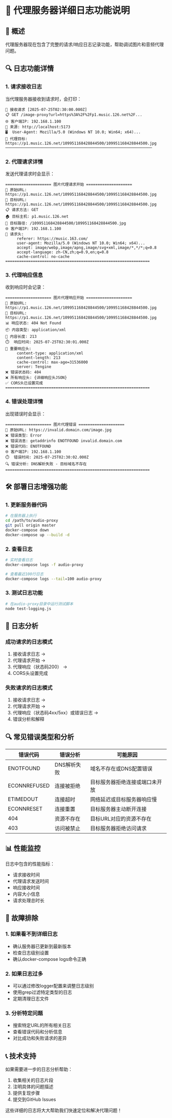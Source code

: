 # 📝 代理服务器详细日志功能说明

## 🎯 概述

代理服务器现在包含了完整的请求/响应日志记录功能，帮助调试图片和音频代理问题。

## 🔍 日志功能详情

### 1. 请求接收日志
当代理服务器接收到请求时，会打印：
```
🚀 接收请求 [2025-07-25T02:30:00.000Z]
📋 GET /image-proxy?url=https%3A%2F%2Fp1.music.126.net%2F...
🌐 客户端IP: 192.168.1.100
🔗 来源: http://localhost:5173
🖥️  User-Agent: Mozilla/5.0 (Windows NT 10.0; Win64; x64)...
📎 代理目标: https://p1.music.126.net/109951168428844500/109951168428844500.jpg
────────────────────────────────────────────────────────────────
```

### 2. 代理请求详情
发送代理请求时会显示：
```
==================== 图片代理请求开始 ====================
🔗 原始URL: https://p1.music.126.net/109951168428844500/109951168428844500.jpg
🎯 目标URL: https://p1.music.126.net/109951168428844500/109951168428844500.jpg
📋 请求方法: GET
🏠 目标主机: p1.music.126.net
📂 目标路径: /109951168428844500/109951168428844500.jpg
🌐 客户端IP: 192.168.1.100
🔧 请求头:
     referer: https://music.163.com/
     user-agent: Mozilla/5.0 (Windows NT 10.0; Win64; x64)...
     accept: image/webp,image/apng,image/svg+xml,image/*,*/*;q=0.8
     accept-language: zh-CN,zh;q=0.9,en;q=0.8
     cache-control: no-cache
===============================================================
```

### 3. 代理响应信息
收到响应时会记录：
```
==================== 图片代理响应开始 ====================
🔗 原始URL: https://p1.music.126.net/109951168428844500/109951168428844500.jpg
🎯 目标URL: https://p1.music.126.net/109951168428844500/109951168428844500.jpg
📊 响应状态: 404 Not Found
📦 内容类型: application/xml
📏 内容长度: 213
⏱️  响应时间: 2025-07-25T02:30:01.000Z
🔧 重要响应头:
     content-type: application/xml
     content-length: 213
     cache-control: max-age=31536000
     server: Tengine
❌ 错误状态码: 404
❌ 所有响应头: {详细响应头JSON}
✅ CORS头已设置完成
===============================================================
```

### 4. 错误处理详情
出现错误时会显示：
```
==================== 图片代理错误 ====================
🔗 原始URL: https://invalid.domain.com/image.jpg
❌ 错误类型: Error
❌ 错误消息: getaddrinfo ENOTFOUND invalid.domain.com
❌ 错误代码: ENOTFOUND
🌐 客户端IP: 192.168.1.100
⏱️  错误时间: 2025-07-25T02:30:02.000Z
🔍 错误分析: DNS解析失败 - 目标域名不存在
===============================================================
```

## 🛠️ 部署日志增强功能

### 1. 更新服务器代码
```bash
# 在服务器上执行
cd /path/to/audio-proxy
git pull origin master
docker-compose down
docker-compose up --build -d
```

### 2. 查看日志
```bash
# 实时查看日志
docker-compose logs -f audio-proxy

# 查看最近100行日志
docker-compose logs --tail=100 audio-proxy
```

### 3. 测试日志功能
```bash
# 在audio-proxy目录中运行测试脚本
node test-logging.js
```

## 🎯 日志分析

### 成功请求的日志模式
1. 接收请求日志 → 
2. 代理请求开始 → 
3. 代理响应（状态码200） → 
4. CORS头设置完成

### 失败请求的日志模式
1. 接收请求日志 → 
2. 代理请求开始 → 
3. 代理响应（状态码4xx/5xx）或错误日志 → 
4. 错误分析和解释

## 🔍 常见错误类型和分析

| 错误代码 | 错误分析 | 可能原因 |
|---------|---------|---------|
| ENOTFOUND | DNS解析失败 | 域名不存在或DNS配置错误 |
| ECONNREFUSED | 连接被拒绝 | 目标服务器拒绝连接或端口未开放 |
| ETIMEDOUT | 连接超时 | 网络延迟或目标服务器响应慢 |
| ECONNRESET | 连接重置 | 目标服务器主动断开连接 |
| 404 | 资源不存在 | 目标URL对应的资源不存在 |
| 403 | 访问被禁止 | 目标服务器拒绝访问请求 |

## 📊 性能监控

日志中包含的性能指标：
- 请求接收时间
- 代理请求发送时间  
- 响应接收时间
- 内容大小信息
- 请求处理总时长

## 🔧 故障排除

### 1. 如果看不到详细日志
- 确认服务器已更新到最新版本
- 检查日志级别设置
- 确认docker-compose logs命令正确

### 2. 如果日志过多
- 可以通过修改logger配置来调整日志级别
- 使用grep过滤特定类型的日志
- 定期清理日志文件

### 3. 分析特定问题
- 搜索特定URL的所有相关日志
- 查看错误代码和分析信息
- 对比成功和失败请求的差异

## 📞 技术支持

如果需要进一步的日志分析帮助：
1. 收集相关的日志片段
2. 注明具体的问题描述
3. 提供复现步骤
4. 提交到GitHub Issues

这些详细的日志将大大帮助我们快速定位和解决代理问题！